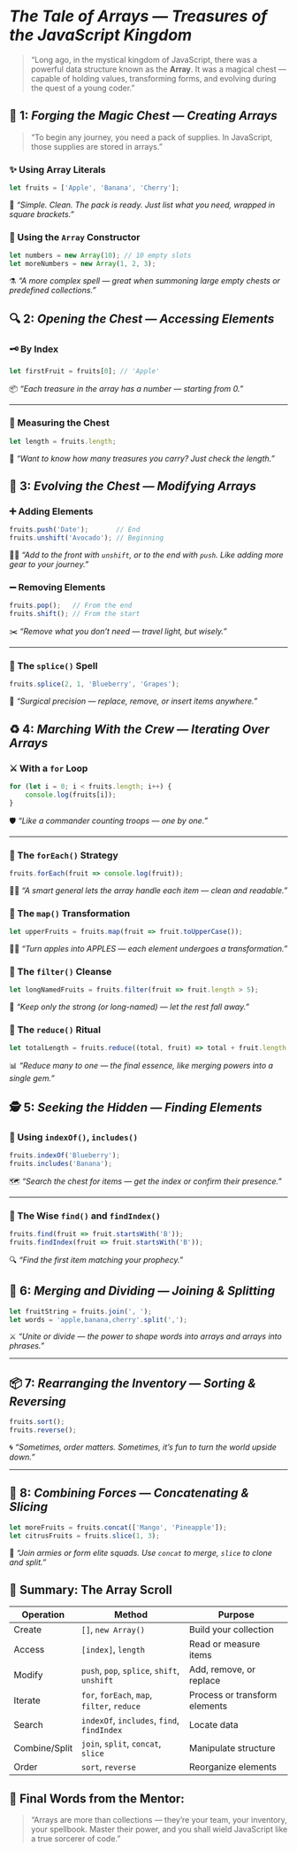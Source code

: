 # *The Tale of Arrays — Treasures of the JavaScript Kingdom*

> “Long ago, in the mystical kingdom of JavaScript, there was a powerful data structure known as the **Array**. It was a magical chest — capable of holding values, transforming forms, and evolving during the quest of a young coder.”


## 🧺 1: *Forging the Magic Chest — Creating Arrays*

> “To begin any journey, you need a pack of supplies. In JavaScript, those supplies are stored in arrays.”

### ✨ Using Array Literals

```javascript
let fruits = ['Apple', 'Banana', 'Cherry'];
```

🧙 *“Simple. Clean. The pack is ready. Just list what you need, wrapped in square brackets.”*


### 🧪 Using the `Array` Constructor

```javascript
let numbers = new Array(10); // 10 empty slots
let moreNumbers = new Array(1, 2, 3);
```

⚗️ *“A more complex spell — great when summoning large empty chests or predefined collections.”*


## 🔍 2: *Opening the Chest — Accessing Elements*

### 🗝️ By Index

```javascript
let firstFruit = fruits[0]; // 'Apple'
```

📦 *“Each treasure in the array has a number — starting from 0.”*

---

### 📏 Measuring the Chest

```javascript
let length = fruits.length;
```

🧮 *“Want to know how many treasures you carry? Just check the length.”*


## 🧬 3: *Evolving the Chest — Modifying Arrays*

### ➕ Adding Elements

```javascript
fruits.push('Date');       // End
fruits.unshift('Avocado'); // Beginning
```

🧙‍♂️ *“Add to the front with `unshift`, or to the end with `push`. Like adding more gear to your journey.”*



### ➖ Removing Elements

```javascript
fruits.pop();   // From the end
fruits.shift(); // From the start
```

✂️ *“Remove what you don’t need — travel light, but wisely.”*

---

### 🔄 The `splice()` Spell

```javascript
fruits.splice(2, 1, 'Blueberry', 'Grapes');
```

🔧 *“Surgical precision — replace, remove, or insert items anywhere.”*



## ♻️ 4: *Marching With the Crew — Iterating Over Arrays*

### ⚔️ With a `for` Loop

```javascript
for (let i = 0; i < fruits.length; i++) {
    console.log(fruits[i]);
}
```

🛡️ *“Like a commander counting troops — one by one.”*

---

### 🧠 The `forEach()` Strategy

```javascript
fruits.forEach(fruit => console.log(fruit));
```

🧑‍🏫 *“A smart general lets the array handle each item — clean and readable.”*



### 🔁 The `map()` Transformation

```javascript
let upperFruits = fruits.map(fruit => fruit.toUpperCase());
```

🧙‍♂️ *“Turn apples into APPLES — each element undergoes a transformation.”*



### 🧹 The `filter()` Cleanse

```javascript
let longNamedFruits = fruits.filter(fruit => fruit.length > 5);
```

🧽 *“Keep only the strong (or long-named) — let the rest fall away.”*



### 🧮 The `reduce()` Ritual

```javascript
let totalLength = fruits.reduce((total, fruit) => total + fruit.length, 0);
```

📊 *“Reduce many to one — the final essence, like merging powers into a single gem.”*


## 🕵️ 5: *Seeking the Hidden — Finding Elements*

### 🔎 Using `indexOf()`, `includes()`

```javascript
fruits.indexOf('Blueberry');
fruits.includes('Banana');
```

🗺️ *“Search the chest for items — get the index or confirm their presence.”*

---

### 🧙 The Wise `find()` and `findIndex()`

```javascript
fruits.find(fruit => fruit.startsWith('B'));
fruits.findIndex(fruit => fruit.startsWith('B'));
```

🔍 *“Find the first item matching your prophecy.”*



## 🔗 6: *Merging and Dividing — Joining & Splitting*

```javascript
let fruitString = fruits.join(', ');
let words = 'apple,banana,cherry'.split(',');
```

⚔️ *“Unite or divide — the power to shape words into arrays and arrays into phrases.”*

---

## 📦 7: *Rearranging the Inventory — Sorting & Reversing*

```javascript
fruits.sort();
fruits.reverse();
```

🌀 *“Sometimes, order matters. Sometimes, it’s fun to turn the world upside down.”*

---

## 🧵 8: *Combining Forces — Concatenating & Slicing*

```javascript
let moreFruits = fruits.concat(['Mango', 'Pineapple']);
let citrusFruits = fruits.slice(1, 3);
```

🔗 *“Join armies or form elite squads. Use `concat` to merge, `slice` to clone and split.”*



## 🏁 Summary: The Array Scroll

| Operation     | Method                                      | Purpose                       |
| ------------- | ------------------------------------------- | ----------------------------- |
| Create        | `[]`, `new Array()`                         | Build your collection         |
| Access        | `[index]`, `length`                         | Read or measure items         |
| Modify        | `push`, `pop`, `splice`, `shift`, `unshift` | Add, remove, or replace       |
| Iterate       | `for`, `forEach`, `map`, `filter`, `reduce` | Process or transform elements |
| Search        | `indexOf`, `includes`, `find`, `findIndex`  | Locate data                   |
| Combine/Split | `join`, `split`, `concat`, `slice`          | Manipulate structure          |
| Order         | `sort`, `reverse`                           | Reorganize elements           |


## 🧙 Final Words from the Mentor:

> “Arrays are more than collections — they’re your team, your inventory, your spellbook. Master their power, and you shall wield JavaScript like a true sorcerer of code.”
